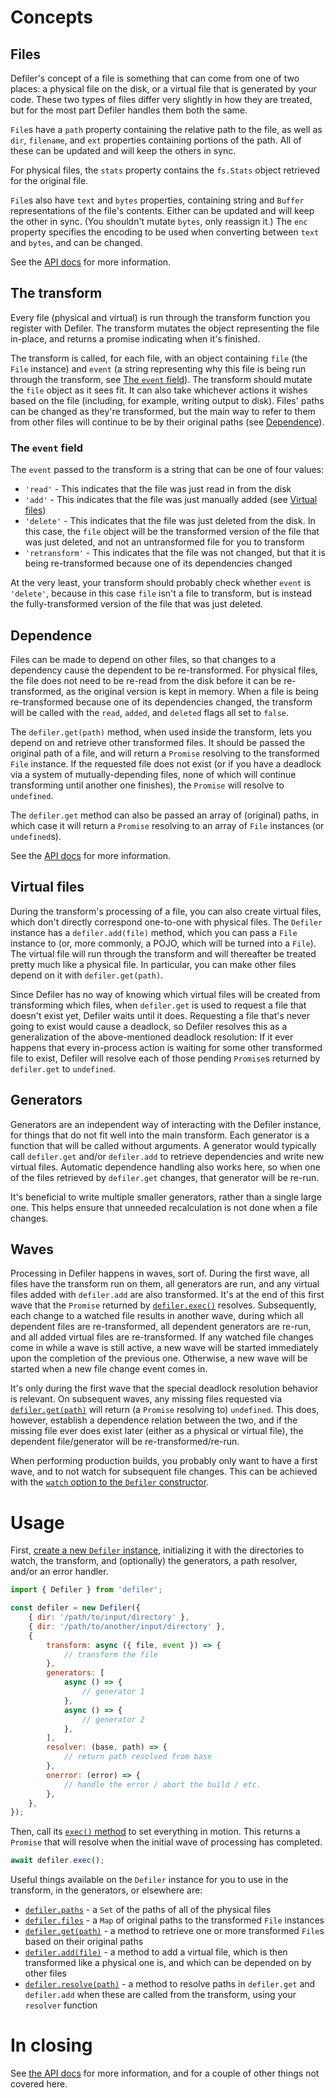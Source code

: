 # Concepts

## Files

Defiler's concept of a file is something that can come from one of two places: a physical file on the disk, or a virtual file that is generated by your code. These two types of files differ very slightly in how they are treated, but for the most part Defiler handles them both the same.

`File`s have a `path` property containing the relative path to the file, as well as `dir`, `filename`, and `ext` properties containing portions of the path. All of these can be updated and will keep the others in sync.

For physical files, the `stats` property contains the `fs.Stats` object retrieved for the original file.

`File`s also have `text` and `bytes` properties, containing string and `Buffer` representations of the file's contents. Either can be updated and will keep the other in sync. (You shouldn't mutate `bytes`, only reassign it.) The `enc` property specifies the encoding to be used when converting between `text` and `bytes`, and can be changed.

See the [API docs](API.md#file) for more information.

## The transform

Every file (physical and virtual) is run through the transform function you register with Defiler. The transform mutates the object representing the file in-place, and returns a promise indicating when it's finished.

The transform is called, for each file, with an object containing `file` (the `File` instance) and `event` (a string representing why this file is being run through the transform, see [The `event` field](#the-event-field)). The transform should mutate the `file` object as it sees fit. It can also take whichever actions it wishes based on the file (including, for example, writing output to disk). Files' paths can be changed as they're transformed, but the main way to refer to them from other files will continue to be by their original paths (see [Dependence](#dependence)).

### The `event` field

The `event` passed to the transform is a string that can be one of four values:

- `'read'` - This indicates that the file was just read in from the disk
- `'add'` - This indicates that the file was just manually added (see [Virtual files](#virtual-files))
- `'delete'` - This indicates that the file was just deleted from the disk. In this case, the `file` object will be the transformed version of the file that was just deleted, and not an untransformed file for you to transform
- `'retransform'` - This indicates that the file was not changed, but that it is being re-transformed because one of its dependencies changed

At the very least, your transform should probably check whether `event` is `'delete'`, because in this case `file` isn't a file to transform, but is instead the fully-transformed version of the file that was just deleted.

## Dependence

Files can be made to depend on other files, so that changes to a dependency cause the dependent to be re-transformed. For physical files, the file does not need to be re-read from the disk before it can be re-transformed, as the original version is kept in memory. When a file is being re-transformed because one of its dependencies changed, the transform will be called with the `read`, `added`, and `deleted` flags all set to `false`.

The `defiler.get(path)` method, when used inside the transform, lets you depend on and retrieve other transformed files. It should be passed the original path of a file, and will return a `Promise` resolving to the transformed `File` instance. If the requested file does not exist (or if you have a deadlock via a system of mutually-depending files, none of which will continue transforming until another one finishes), the `Promise` will resolve to `undefined`.

The `defiler.get` method can also be passed an array of (original) paths, in which case it will return a `Promise` resolving to an array of `File` instances (or `undefined`s).

See the [API docs](API.md#getpath) for more information.

## Virtual files

During the transform's processing of a file, you can also create virtual files, which don't directly correspond one-to-one with physical files. The `Defiler` instance has a `defiler.add(file)` method, which you can pass a `File` instance to (or, more commonly, a POJO, which will be turned into a `File`). The virtual file will run through the transform and will thereafter be treated pretty much like a physical file. In particular, you can make other files depend on it with `defiler.get(path)`.

Since Defiler has no way of knowing which virtual files will be created from transforming which files, when `defiler.get` is used to request a file that doesn't exist yet, Defiler waits until it does. Requesting a file that's never going to exist would cause a deadlock, so Defiler resolves this as a generalization of the above-mentioned deadlock resolution: If it ever happens that every in-process action is waiting for some other transformed file to exist, Defiler will resolve each of those pending `Promise`s returned by `defiler.get` to `undefined`.

## Generators

Generators are an independent way of interacting with the Defiler instance, for things that do not fit well into the main transform. Each generator is a function that will be called without arguments. A generator would typically call `defiler.get` and/or `defiler.add` to retrieve dependencies and write new virtual files. Automatic dependence handling also works here, so when one of the files retrieved by `defiler.get` changes, that generator will be re-run.

It's beneficial to write multiple smaller generators, rather than a single large one. This helps ensure that unneeded recalculation is not done when a file changes.

## Waves

Processing in Defiler happens in waves, sort of. During the first wave, all files have the transform run on them, all generators are run, and any virtual files added with `defiler.add` are also transformed. It's at the end of this first wave that the `Promise` returned by [`defiler.exec()`](API.md#exec) resolves. Subsequently, each change to a watched file results in another wave, during which all dependent files are re-transformed, all dependent generators are re-run, and all added virtual files are re-transformed. If any watched file changes come in while a wave is still active, a new wave will be started immediately upon the completion of the previous one. Otherwise, a new wave will be started when a new file change event comes in.

It's only during the first wave that the special deadlock resolution behavior is relevant. On subsequent waves, any missing files requested via [`defiler.get(path)`](API.md#getpath) will return (a `Promise` resolving to) `undefined`. This does, however, establish a dependence relation between the two, and if the missing file ever does exist later (either as a physical or virtual file), the dependent file/generator will be re-transformed/re-run.

When performing production builds, you probably only want to have a first wave, and to not watch for subsequent file changes. This can be achieved with the [`watch` option to the `Defiler` constructor](API.md#defiler).

# Usage

First, [create a new `Defiler` instance](API.md#defiler), initializing it with the directories to watch, the transform, and (optionally) the generators, a path resolver, and/or an error handler.

```javascript
import { Defiler } from 'defiler';

const defiler = new Defiler({
	{ dir: '/path/to/input/directory' },
	{ dir: '/path/to/another/input/directory' },
	{
		transform: async ({ file, event }) => {
			// transform the file
		},
		generators: [
			async () => {
				// generator 1
			},
			async () => {
				// generator 2
			},
		],
		resolver: (base, path) => {
			// return path resolved from base
		},
		onerror: (error) => {
			// handle the error / abort the build / etc.
		},
	},
});
```

Then, call its [`exec()` method](API.md#exec) to set everything in motion. This returns a `Promise` that will resolve when the initial wave of processing has completed.

```javascript
await defiler.exec();
```

Useful things available on the `Defiler` instance for you to use in the transform, in the generators, or elsewhere are:

- [`defiler.paths`](API.md#paths) - a `Set` of the paths of all of the physical files
- [`defiler.files`](API.md#files) - a `Map` of original paths to the transformed `File` instances
- [`defiler.get(path)`](API.md#getpath) - a method to retrieve one or more transformed `File`s based on their original paths
- [`defiler.add(file)`](API.md#addfile) - a method to add a virtual file, which is then transformed like a physical one is, and which can be depended on by other files
- [`defiler.resolve(path)`](API.md#resolvepath) - a method to resolve paths in `defiler.get` and `defiler.add` when these are called from the transform, using your `resolver` function

# In closing

See [the API docs](API.md#readme) for more information, and for a couple of other things not covered here.
